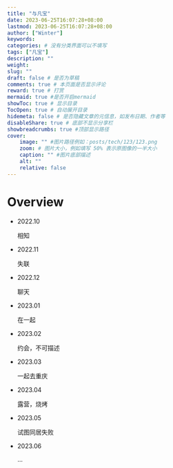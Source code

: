 ```yaml
---
title: "与凡宝"
date: 2023-06-25T16:07:28+08:00
lastmod: 2023-06-25T16:07:28+08:00
author: ["Winter"]
keywords: 
categories: # 没有分类界面可以不填写
tags: ["凡宝"]
description: ""
weight:
slug: ""
draft: false # 是否为草稿
comments: true # 本页面是否显示评论
reward: true # 打赏
mermaid: true #是否开启mermaid
showToc: true # 显示目录
TocOpen: true # 自动展开目录
hidemeta: false # 是否隐藏文章的元信息，如发布日期、作者等
disableShare: true # 底部不显示分享栏
showbreadcrumbs: true #顶部显示路径
cover:
    image: "" #图片路径例如：posts/tech/123/123.png
    zoom: # 图片大小，例如填写 50% 表示原图像的一半大小
    caption: "" #图片底部描述
    alt: ""
    relative: false
---
```

# Overview
- 2022.10
  
    相知
- 2022.11
  
	失联
- 2022.12
  
    聊天
- 2023.01
  
	在一起
- 2023.02
  
	约会，不可描述
- 2023.03
  
	一起去重庆
- 2023.04
  
	露营，烧烤
- 2023.05
  
	试图同居失败
- 2023.06
  
	...




